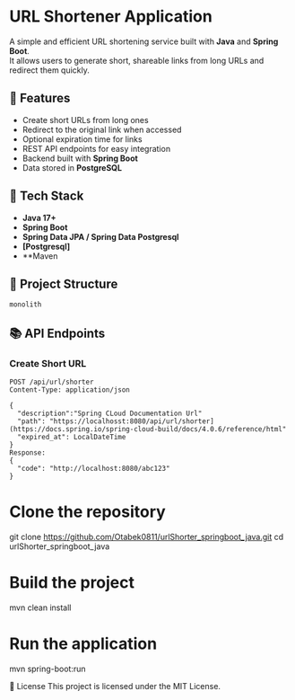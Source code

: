 # URL Shortener Application

A simple and efficient URL shortening service built with **Java** and **Spring Boot**.  
It allows users to generate short, shareable links from long URLs and redirect them quickly.

## 🚀 Features
- Create short URLs from long ones
- Redirect to the original link when accessed
- Optional expiration time for links
- REST API endpoints for easy integration
- Backend built with **Spring Boot**
- Data stored in **PostgreSQL**

## 📌 Tech Stack
- **Java 17+**
- **Spring Boot**
- **Spring Data JPA / Spring Data Postgresql**
- **[Postgresql]**
- **Maven 

## 📂 Project Structure
```monolith```

## 📚 API Endpoints

### Create Short URL
```http
POST /api/url/shorter
Content-Type: application/json

{
  "description":"Spring CLoud Documentation Url"
  "path": "https://localhosst:8080/api/url/shorter](https://docs.spring.io/spring-cloud-build/docs/4.0.6/reference/html"
  "expired_at": LocalDateTime
}
Response:
{
  "code": "http://localhost:8080/abc123"
}

```
# Clone the repository
git clone https://github.com/Otabek0811/urlShorter_springboot_java.git
cd urlShorter_springboot_java

# Build the project
mvn clean install

# Run the application
mvn spring-boot:run


📜 License
This project is licensed under the MIT License.
